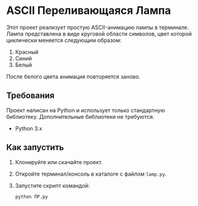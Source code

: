 # ASCII Переливающаяся Лампа

Этот проект реализует простую ASCII-анимацию лампы в терминале. Лампа представлена в виде круговой области символов, цвет которой циклически меняется следующим образом:
1. Красный
2. Синий
3. Белый

После белого цвета анимация повторяется заново.

## Требования

Проект написан на Python и использует только стандартную библиотеку. Дополнительные библиотеки не требуются.

- Python 3.x

## Как запустить

1. Клонируйте или скачайте проект.
2. Откройте терминал/консоль в каталоге с файлом `lamp.py`.
3. Запустите скрипт командой:

   ```bash
   python ПР.py
